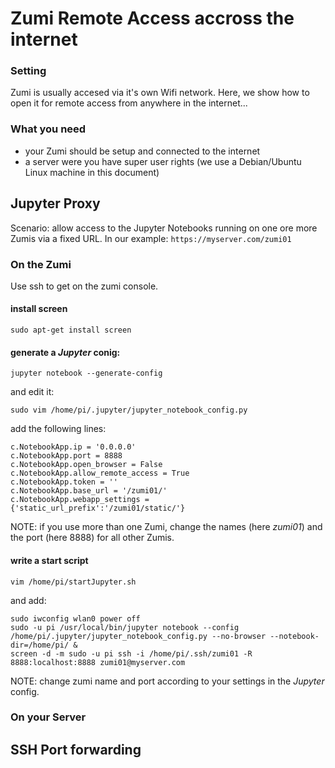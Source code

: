 # Zumi Remote Access accross the internet
### Setting
Zumi is usually accesed via it's own Wifi network. Here, we show how to open it for remote access from anywhere in the internet...

### What you need
* your Zumi should be setup and connected to the internet
* a server were you have super user rights (we use a Debian/Ubuntu Linux machine in this document)

## Jupyter Proxy
Scenario: allow access to the Jupyter Notebooks running on one ore more Zumis via a fixed URL. 
In our example: ``https://myserver.com/zumi01``

### On the Zumi
Use ssh to get on the zumi console.

#### install screen
```
sudo apt-get install screen
```

#### generate a *Jupyter* conig:
```
jupyter notebook --generate-config
```
and edit it:
```
sudo vim /home/pi/.jupyter/jupyter_notebook_config.py
```
add the following lines:
```
c.NotebookApp.ip = '0.0.0.0'
c.NotebookApp.port = 8888
c.NotebookApp.open_browser = False
c.NotebookApp.allow_remote_access = True
c.NotebookApp.token = ''
c.NotebookApp.base_url = '/zumi01/'
c.NotebookApp.webapp_settings = {'static_url_prefix':'/zumi01/static/'}

```
NOTE: if you use more than one Zumi, change the names (here *zumi01*) and the port (here 8888) for all other Zumis.

#### write a start script
```
vim /home/pi/startJupyter.sh
```
and add:
```
sudo iwconfig wlan0 power off
sudo -u pi /usr/local/bin/jupyter notebook --config /home/pi/.jupyter/jupyter_notebook_config.py --no-browser --notebook-dir=/home/pi/ &
screen -d -m sudo -u pi ssh -i /home/pi/.ssh/zumi01 -R 8888:localhost:8888 zumi01@myserver.com
```
NOTE: change zumi name and port according to your settings in the *Jupyter* config.

### On your Server

## SSH Port forwarding 
